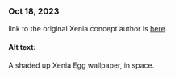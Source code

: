 ### Oct 18, 2023

link to the original Xenia concept author is [here](https://twitter.com/cathodegaytube).

#### Alt text:

A shaded up Xenia Egg wallpaper, in space.
